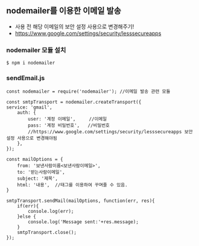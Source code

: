 ## nodemailer를 이용한 이메일 발송
- 사용 전 해당 이메일의 보안 설정 사용으로 변경해주기!  
- https://www.google.com/settings/security/lesssecureapps  


### nodemailer 모듈 설치
```
$ npm i nodemailer
```

### sendEmail.js 
```
const nodemailer = require('nodemailer'); //이메일 발송 관련 모듈

const smtpTransport = nodemailer.createTransport({
service: 'gmail',
    auth: {
        user: '계정 이메일',     //이메일
        pass: '계정 비밀번호',   //비밀번호
        //https://www.google.com/settings/security/lesssecureapps 보안설정 사용으로 변경해야됨 
    },
});
  
const mailOptions = {
    from: '보낸사람이름<보낸사람이메일>',
    to: '받는사람이메일',
    subject: '제목',
    html: '내용',  //태그를 이용하여 꾸며줄 수 있음.
}

smtpTransport.sendMail(mailOptions, function(err, res){
    if(err){
        console.log(err);
    }else {
        console.log('Message sent:'+res.message);
    }
    smtpTransport.close();
});
```